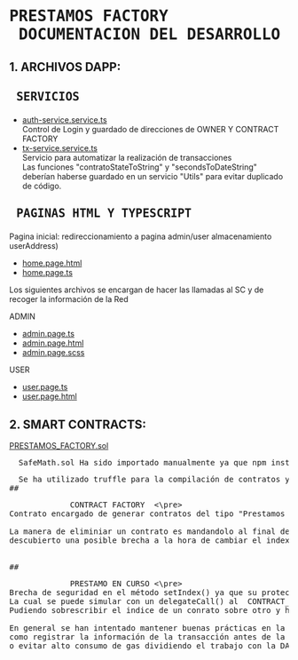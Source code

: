 # <pre>             PRESTAMOS FACTORY<br>        DOCUMENTACION DEL DESARROLLO  
                     
## 1. ARCHIVOS DAPP:
## <pre>             SERVICIOS
  - [auth-service.service.ts](https://github.com/AkilinoGit/akilinogit.github.io/blob/master/src/app/auth-service.service.ts)<br>
      Control de Login y guardado de direcciones de OWNER Y CONTRACT FACTORY
  - [tx-service.service.ts](https://github.com/AkilinoGit/akilinogit.github.io/blob/master/src/app/tx-service.service.ts)<br>
      Servicio para automatizar la realización de transacciones<br> 
      Las funciones "contratoStateToString" y "secondsToDateString" deberían haberse guardado en
      un servicio "Utils" para evitar duplicado de código.

## <pre>             PAGINAS HTML Y TYPESCRIPT
Pagina inicial: redireccionamiento a pagina admin/user almacenamiento userAddress)
  - [home.page.html](https://github.com/AkilinoGit/akilinogit.github.io/blob/master/src/app/home/home.page.html)
  - [home.page.ts](https://github.com/AkilinoGit/akilinogit.github.io/blob/master/src/app/home/home.page.ts)

Los siguientes archivos se encargan de hacer las llamadas al SC y de recoger la información de la Red<br>

ADMIN
  - [admin.page.ts](https://github.com/AkilinoGit/akilinogit.github.io/blob/master/src/app/pages/admin/admin.page.ts)
  - [admin.page.html](https://github.com/AkilinoGit/akilinogit.github.io/blob/master/src/app/pages/admin/admin.page.html)
  - [admin.page.scss](https://github.com/AkilinoGit/akilinogit.github.io/blob/master/src/app/pages/admin/admin.page.scss)

USER
      
  - [user.page.ts](https://github.com/AkilinoGit/akilinogit.github.io/blob/master/src/app/pages/user/user.page.ts)
  - [user.page.html](https://github.com/AkilinoGit/akilinogit.github.io/blob/master/src/app/pages/user/user.page.html)

## 2. SMART CONTRACTS:
[PRESTAMOS_FACTORY.sol](https://github.com/AkilinoGit/akilinogit.github.io/blob/master/truffle/contracts/PRESTAMOS_FACTORY.sol)
<pre>  SafeMath.sol Ha sido importado manualmente ya que npm install no descarga este contrato (Facil acceso en REMIX)</pre>
<pre>  Se ha utilizado truffle para la compilación de contratos y tener a a mano los ABI de los contratos 
## <pre>             CONTRACT FACTORY  <\pre>
Contrato encargado de generar contratos del tipo "Prestamos Curando" de asignarlos con un cliente y administrarlos

La manera de eliminiar un contrato es mandandolo al final del array de contratos y hacer "POP" es óptimo pero al final he
descubierto una posible brecha a la hora de cambiar el index del contrato en el Contrato hijo.


## <pre>             PRESTAMO EN CURSO <\pre>
Brecha de seguridad en el método setIndex() ya que su proteccion es un require(msg.sender = DIRECCION_FACTORY) 
La cual se puede simular con un delegateCall() al  CONTRACT_FACTORY.
Pudiendo sobrescribir el indice de un conrato sobre otro y hacerlo "invisible".

En general se han intentado mantener buenas prácticas en la definición del contrato 
como registrar la información de la transacción antes de la transferencia de unidades 
o evitar alto consumo de gas dividiendo el trabajo con la DApp.
    


